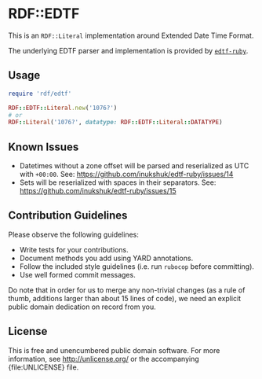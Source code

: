 RDF::EDTF
=========

This is an `RDF::Literal` implementation around Extended Date Time Format.

The underlying EDTF parser and implementation is provided by
[`edtf-ruby`](https://github.com/inukshuk/edtf-ruby/).

Usage
-----

```ruby
require 'rdf/edtf'

RDF::EDTF::Literal.new('1076?')
# or
RDF::Literal('1076?', datatype: RDF::EDTF::Literal::DATATYPE)
```

Known Issues
------------

  - Datetimes without a zone offset will be parsed and reserialized as UTC with
    `+00:00`. See: https://github.com/inukshuk/edtf-ruby/issues/14
  - Sets will be reserialized with spaces in their separators. See:
    https://github.com/inukshuk/edtf-ruby/issues/15

Contribution Guidelines
-----------------------

Please observe the following guidelines:

  - Write tests for your contributions.
  - Document methods you add using YARD annotations.
  - Follow the included style guidelines (i.e. run `rubocop` before committing).
  - Use well formed commit messages.

Do note that in order for us to merge any non-trivial changes (as a rule of thumb, additions larger than about 15 lines of code), we need an explicit public domain dedication on record from you.

License
-------

This is free and unencumbered public domain software. For more information, see http://unlicense.org/ or the accompanying {file:UNLICENSE} file.
